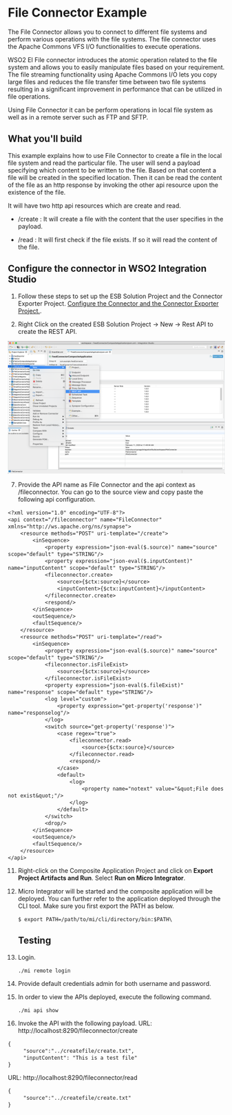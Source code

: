 # File Connector Example

The File Connector allows you to connect to different file systems and perform various operations with the file systems. The file connector uses the Apache Commons VFS I/O functionalities to execute operations.

WSO2 EI File connector introduces the atomic operation related to the file system and allows you to easily manipulate files based on your requirement. The file streaming functionality using Apache Commons I/O lets you copy large files and reduces the file transfer time between two file systems resulting in a significant improvement in performance that can be utilized in file operations.

Using File Connector it can be perform operations in local file system as well as in a remote server such as FTP and SFTP. 

## What you'll build

This example explains how to use File Connector to create a file in the local file system and read the particular file. The user will send a payload specifying which content to be written to the file. Based on that content a file will be created in the specified location. Then it can be read the content of the file as an http response by invoking the other api resource upon the existence of the file. 

It will have two http api resources which are create and read. 

* /create : It will create a file with the content that the user specifies in the payload. 

* /read : It will first check if the file exists. If so it will read the content of the file. 

## Configure the connector in WSO2 Integration Studio
1. Follow these steps to set up the ESB Solution Project and the Connector Exporter Project. 
[Configure the Connector and the Connector Exporter Project.](../configure-connector-exporter-project.md).

6. Right Click on the created ESB Solution Project -> New -> Rest API to create the REST API. 
<p><img src="../../../assets/img/connectors/adding-an-api.png" title="Adding a Rest API" width="800" alt="Adding a Rest API"/></p>

7. Provide the API name as File Connector and the api context as /fileconnector. You can go to the source view and copy paste the following api configuration. 
```
<?xml version="1.0" encoding="UTF-8"?>
<api context="/fileconnector" name="FileConnector" xmlns="http://ws.apache.org/ns/synapse">
    <resource methods="POST" uri-template="/create">
        <inSequence>
            <property expression="json-eval($.source)" name="source" scope="default" type="STRING"/>
            <property expression="json-eval($.inputContent)" name="inputContent" scope="default" type="STRING"/>
            <fileconnector.create>
                <source>{$ctx:source}</source>
                <inputContent>{$ctx:inputContent}</inputContent>
            </fileconnector.create>
            <respond/>
        </inSequence>
        <outSequence/>
        <faultSequence/>
    </resource>
    <resource methods="POST" uri-template="/read">
        <inSequence>
            <property expression="json-eval($.source)" name="source" scope="default" type="STRING"/>
            <fileconnector.isFileExist>
                <source>{$ctx:source}</source>
            </fileconnector.isFileExist>
            <property expression="json-eval($.fileExist)" name="response" scope="default" type="STRING"/>
            <log level="custom">
                <property expression="get-property('response')" name="responselog"/>
            </log>
            <switch source="get-property('response')">
                <case regex="true">
                    <fileconnector.read>
                        <source>{$ctx:source}</source>
                    </fileconnector.read>
                    <respond/>
                </case>
                <default>
                    <log>
                        <property name="notext" value="&quot;File does not exist&quot;"/>
                    </log>
                </default>
            </switch>
            <drop/>
        </inSequence>
        <outSequence/>
        <faultSequence/>
    </resource>
</api>

```

11. Right-click on the Composite Application Project and click on **Export Project Artifacts and Run**. Select **Run on Micro Integrator**.
12. Micro Integrator will be started and the composite application will be deployed. You can further refer to the application deployed through the CLI tool. Make sure you first export the PATH as below.

    ```
    $ export PATH=/path/to/mi/cli/directory/bin:$PATH\
    ```

    ## Testing

1. Login.

    ```
    ./mi remote login
    ```

2. Provide default credentials admin for both username and password.
3. In order to view the APIs deployed, execute the following command.

    ```
    ./mi api show
    ```

4. Invoke the API with the following payload. 
URL: http://localhost:8290/fileconnector/create
```
{
     "source":"../createfile/create.txt",
     "inputContent": "This is a test file"
}
```

URL: http://localhost:8290/fileconnector/read
```
{
     "source":"../createfile/create.txt"
}
```